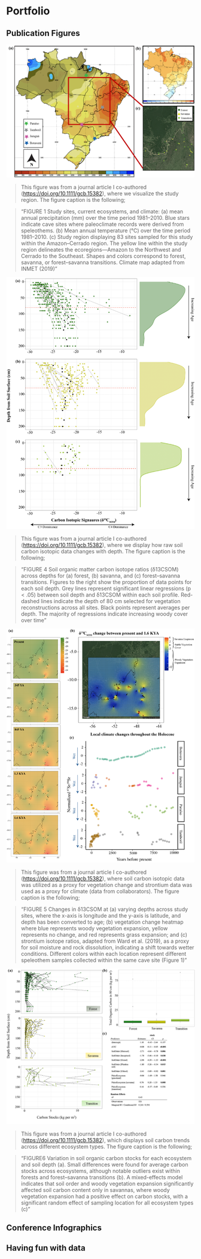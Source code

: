 Portfolio
================

## Publication Figures

![](/assets/img/StudyRegion_9.29.20.png)

> This figure was from a journal article I co-authored
> (<https://doi.org/10.1111/gcb.15382>), where we visualize the study
> region. The figure caption is the following;

> “FIGURE 1 Study sites, current ecosystems, and climate: (a) mean
> annual precipitation (mm) over the time period 1981–2010. Blue stars
> indicate cave sites where paleoclimate records were derived from
> speleothems. (b) Mean annual temperature (℃) over the time period
> 1981–2010. (c) Study region displaying 83 sites sampled for this study
> within the Amazon–Cerrado region. The yellow line within the study
> region delineates the ecoregions—Amazon to the Northwest and Cerrado
> to the Southeast. Shapes and colors correspond to forest, savanna, or
> forest–savanna transitions. Climate map adapted from INMET (2019)”

![](/assets/img/rawdata_9.29.20.png)

> This figure was from a journal article I co-authored
> (<https://doi.org/10.1111/gcb.15382>), where we display how raw soil
> carbon isotopic data changes with depth. The figure caption is the
> following;

> “FIGURE 4 Soil organic matter carbon isotope ratios (δ13CSOM) across
> depths for (a) forest, (b) savanna, and (c) forest–savanna
> transitions. Figures to the right show the proportion of data points
> for each soil depth. Grey lines represent significant linear
> regressions (p &lt; .05) between soil depth and δ13CSOM within each
> soil profile. Red-dashed lines indicate the depth of 80 cm selected
> for vegetation reconstructions across all sites. Black points
> represent averages per depth. The majority of regressions indicate
> increasing woody cover over time”

![](/assets/img/MapFigure_9.29.20.png)

> This figure was from a journal article I co-authored
> (<https://doi.org/10.1111/gcb.15382>), where soil carbon isotopic data
> was utilized as a proxy for vegetation change and strontium data was
> used as a proxy for climate (data from collaborators). The figure
> caption is the following;

> “FIGURE 5 Changes in δ13CSOM at (a) varying depths across study sites,
> where the x-axis is longitude and the y-axis is latitude, and depth
> has been converted to age; (b) vegetation change heatmap where blue
> represents woody vegetation expansion, yellow represents no change,
> and red represents grass expansion; and (c) strontium isotope ratios,
> adapted from Ward et al. (2019), as a proxy for soil moisture and rock
> dissolution, indicating a shift towards wetter conditions. Different
> colors within each location represent different speleothem samples
> collected within the same cave site (Figure 1)”

![](/assets/img/finaltotalcarbon_9.29.20.png)

> This figure was from a journal article I co-authored
> (<https://doi.org/10.1111/gcb.15382>), which displays soil carbon
> trends across different ecosystem types. The figure caption is the
> following;

> “FIGURE6 Variation in soil organic carbon stocks for each ecosystem
> and soil depth (a). Small differences were found for average carbon
> stocks across ecosystems, although notable outliers exist within
> forests and forest–savanna transitions (b). A mixed-effects model
> indicates that soil order and woody vegetation expansion significantly
> affected soil carbon content only in savannas, where woody vegetation
> expansion had a positive effect on carbon stocks, with a significant
> random effect of sampling location for all ecosystem types (c)”

## Conference Infographics

## Having fun with data
